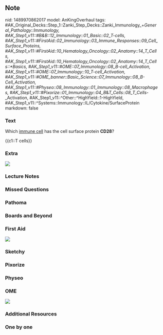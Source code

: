 ## Note
nid: 1489970862017
model: AnKingOverhaul
tags: #AK_Original_Decks::Step_1::Zanki_Step_Decks::Zanki_Immunology_+_General_Pathology::Immunology, #AK_Step1_v11::#B&B::12_Immunology::01_Basic::02_T-cells, #AK_Step1_v11::#FirstAid::02_Immunology::03_Immune_Responses::09_Cell_Surface_Proteins, #AK_Step1_v11::#FirstAid::10_Hematology_Oncology::02_Anatomy::14_T_Cells, #AK_Step1_v11::#FirstAid::10_Hematology_Oncology::02_Anatomy::14_T_Cells::*Basics, #AK_Step1_v11::#OME::07_Immunology::08_B-cell_Activation, #AK_Step1_v11::#OME::07_Immunology::10_T-cell_Activation, #AK_Step1_v11::#OME_banner::Basic_Science::07_Immunology::08_B-Cell_Activation, #AK_Step1_v11::#Physeo::08_Immunology::01_Immunology::08_Macrophages, #AK_Step1_v11::#Pixorize::01_Immunology::04_B_&_T_Cells::08_T_Cells_-_Activation, #AK_Step1_v11::^Other::^HighYield::1-HighYield, #AK_Step1_v11::^Systems::Immunology::IL/Cytokine/SurfaceProtein
markdown: false

### Text
Which <u>immune cell</u> has the cell surface protein <b>CD28</b>?
<div>
  {{c1::T cells}}
</div>

### Extra
<img src="paste-319300753686973.jpg">

### Lecture Notes


### Missed Questions


### Pathoma


### Boards and Beyond


### First Aid
<img src="tmpfZTNbf.png">

### Sketchy


### Pixorize


### Physeo


### OME
<div class="ome-widget">
  <a href=
  "https://onlinemeded.org/spa/immunology/b-cell-activation/acquire?ref=anki">
  <img src="_OME_AnkiFlashcards_Lesson_1.png"></a>
</div>

### Additional Resources


### One by one

